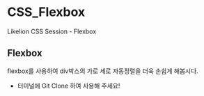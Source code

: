 # CSS_Flexbox
Likelion CSS Session - Flexbox

## Flexbox
flexbox를 사용하여 div박스의 가로 세로 자동정렬을 더욱 손쉽게 해봅시다.

* 터미널에 Git Clone 하여 사용해 주세요! 

